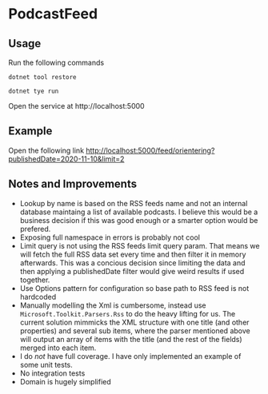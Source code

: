 # PodcastFeed

## Usage

Run the following commands

`dotnet tool restore`

`dotnet tye run`

Open the service at http://localhost:5000

## Example

Open the following link [http://localhost:5000/feed/orientering?publishedDate=2020-11-10&limit=2](http://localhost:5000/feed/orientering?publishedDate=2020-11-10&limit=2)

## Notes and Improvements

- Lookup by name is based on the RSS feeds name and not an internal database maintaing a list of available podcasts. I believe this would be a business decision if this was good enough or a smarter option would be prefered.
- Exposing full namespace in errors is probably not cool
- Limit query is not using the RSS feeds limit query param. That means we will fetch the full RSS data set every time and then filter it in memory afterwards. This was a concious decision since limiting the data and then applying a publishedDate filter would give weird results if used together.
- Use Options pattern for configuration so base path to RSS feed is not hardcoded
- Manually modelling the Xml is cumbersome, instead use `Microsoft.Toolkit.Parsers.Rss` to do the heavy lifting for us. The current solution mimmicks the XML structure with one title (and other properties) and several sub items, where the parser mentioned above will output an array of items with the title (and the rest of the fields) merged into each item.
- I do _not_ have full coverage. I have only implemented an example of some unit tests.
- No integration tests
- Domain is hugely simplified

